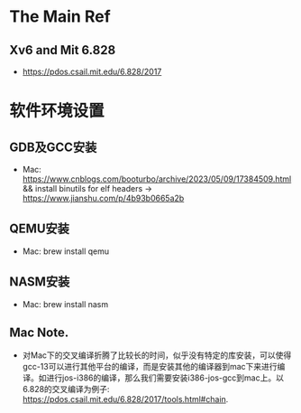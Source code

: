 # The Main Ref  
## Xv6 and Mit 6.828 
- https://pdos.csail.mit.edu/6.828/2017  

# 软件环境设置  
## GDB及GCC安装  
- Mac: https://www.cnblogs.com/booturbo/archive/2023/05/09/17384509.html && install binutils for elf headers -> https://www.jianshu.com/p/4b93b0665a2b

## QEMU安装  
- Mac: brew install qemu  

## NASM安装  
- Mac: brew install nasm  

## Mac Note. 
* 对Mac下的交叉编译折腾了比较长的时间，似乎没有特定的库安装，可以使得gcc-13可以进行其他平台的编译，而是安装其他的编译器到mac下来进行编译。如进行jos-i386的编译，那么我们需要安装i386-jos-gcc到mac上。以6.828的交叉编译为例子: https://pdos.csail.mit.edu/6.828/2017/tools.html#chain.  